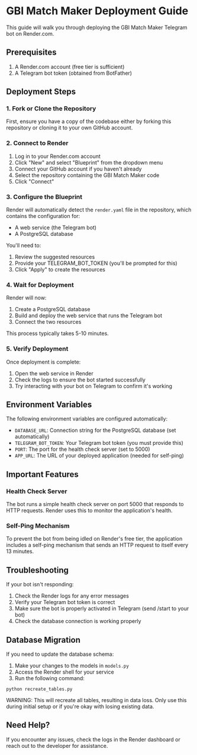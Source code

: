 # GBI Match Maker Deployment Guide

This guide will walk you through deploying the GBI Match Maker Telegram bot on Render.com.

## Prerequisites

1. A Render.com account (free tier is sufficient)
2. A Telegram bot token (obtained from BotFather)

## Deployment Steps

### 1. Fork or Clone the Repository

First, ensure you have a copy of the codebase either by forking this repository or cloning it to your own GitHub account.

### 2. Connect to Render

1. Log in to your Render.com account
2. Click "New" and select "Blueprint" from the dropdown menu
3. Connect your GitHub account if you haven't already
4. Select the repository containing the GBI Match Maker code
5. Click "Connect"

### 3. Configure the Blueprint

Render will automatically detect the `render.yaml` file in the repository, which contains the configuration for:
- A web service (the Telegram bot)
- A PostgreSQL database

You'll need to:
1. Review the suggested resources
2. Provide your TELEGRAM_BOT_TOKEN (you'll be prompted for this)
3. Click "Apply" to create the resources

### 4. Wait for Deployment

Render will now:
1. Create a PostgreSQL database
2. Build and deploy the web service that runs the Telegram bot
3. Connect the two resources

This process typically takes 5-10 minutes.

### 5. Verify Deployment

Once deployment is complete:
1. Open the web service in Render
2. Check the logs to ensure the bot started successfully
3. Try interacting with your bot on Telegram to confirm it's working

## Environment Variables

The following environment variables are configured automatically:
- `DATABASE_URL`: Connection string for the PostgreSQL database (set automatically)
- `TELEGRAM_BOT_TOKEN`: Your Telegram bot token (you must provide this)
- `PORT`: The port for the health check server (set to 5000)
- `APP_URL`: The URL of your deployed application (needed for self-ping)

## Important Features

### Health Check Server

The bot runs a simple health check server on port 5000 that responds to HTTP requests. Render uses this to monitor the application's health.

### Self-Ping Mechanism

To prevent the bot from being idled on Render's free tier, the application includes a self-ping mechanism that sends an HTTP request to itself every 13 minutes.

## Troubleshooting

If your bot isn't responding:

1. Check the Render logs for any error messages
2. Verify your Telegram bot token is correct
3. Make sure the bot is properly activated in Telegram (send /start to your bot)
4. Check the database connection is working properly

## Database Migration

If you need to update the database schema:

1. Make your changes to the models in `models.py`
2. Access the Render shell for your service
3. Run the following command:
```
python recreate_tables.py
```

WARNING: This will recreate all tables, resulting in data loss. Only use this during initial setup or if you're okay with losing existing data.

## Need Help?

If you encounter any issues, check the logs in the Render dashboard or reach out to the developer for assistance.
